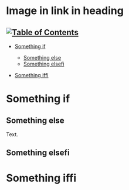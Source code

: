 # Image in link in heading

## [![](./some-table.png "Table of Contents")](some-link.com)

-   [Something if](#something-if)

    -   [Something else](#something-else)
    -   [Something elsefi](#something-elsefi)

-   [Something iffi](#something-iffi)

# Something if

## Something else

Text.

## Something elsefi

# Something iffi
